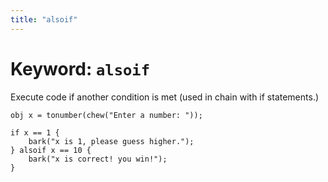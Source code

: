 ```yaml
---
title: "alsoif"
---
```


# Keyword: `alsoif`

Execute code if another condition is met (used in chain with if statements.)

```
obj x = tonumber(chew("Enter a number: "));

if x == 1 {
    bark("x is 1, please guess higher.");
} alsoif x == 10 {
    bark("x is correct! you win!");
}
```
